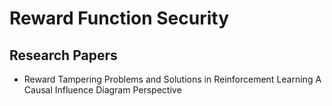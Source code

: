 # Reward Function Security

## Research Papers

- Reward Tampering Problems and Solutions in Reinforcement Learning A Causal Influence Diagram Perspective
